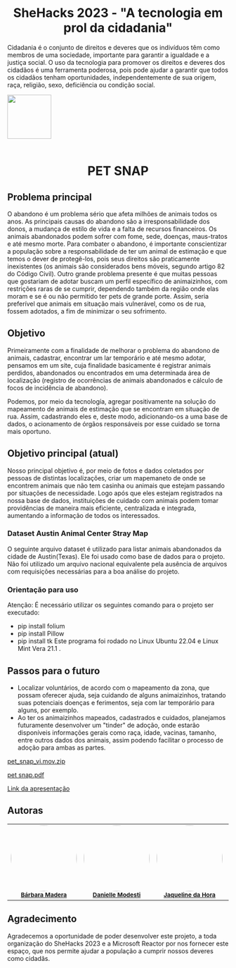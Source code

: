 <h1 align="center"> SheHacks 2023 - "A tecnologia em prol da cidadania" </h1>

Cidadania é o conjunto de direitos e deveres que os indivíduos têm como membros de uma sociedade, importante para garantir a igualdade e a justiça social. O uso da tecnologia para promover os direitos e deveres dos cidadãos é uma ferramenta poderosa, pois pode ajudar a garantir que todos os cidadãos tenham oportunidades, independentemente de sua origem, raça, religião, sexo, deficiência ou condição social.

 
<td align="center"><img src="https://github.com/JohanaPizarroL/SheHacks2023/assets/102596180/cb3c844b-0856-40fa-b92b-79e3e4253a76" width="100px; alt=""/><br /></a><br /> </td> <h1 align="center"> PET SNAP </h1>


## Problema principal 
O abandono é um problema sério que afeta milhões de animais todos os anos. As principais causas do abandono são a irresponsabilidade dos donos, a mudança de estilo de vida e a falta de recursos financeiros. Os animais abandonados podem sofrer com fome, sede, doenças, maus-tratos e até mesmo morte. Para combater o abandono, é importante conscientizar a população sobre a responsabilidade de ter um animal de estimação e que temos o dever de protegê-los, pois seus direitos são praticamente inexistentes (os animais são considerados bens móveis, segundo artigo 82 do Código Civil). Outro grande problema presente é que muitas pessoas que gostariam de adotar buscam um perfil específico de animaizinhos, com restrições raras de se cumprir, dependendo também da região onde elas moram e se é ou não permitido ter pets de grande porte. Assim, seria preferível que animais em situação mais vulnerável, como os de rua, fossem adotados, a fim de minimizar o seu sofrimento.

## Objetivo 
Primeiramente com a finalidade de melhorar o problema do abandono de animais, cadastrar, encontrar um lar temporário e até mesmo adotar, pensamos em um site, cuja finalidade basicamente é registrar animais perdidos, abandonados ou encontrados em uma determinada área de localização (registro de ocorrências de animais abandonados e cálculo de focos de incidência de abandono). 

Podemos, por meio da tecnología, agregar positivamente na solução do mapeamento de animais de estimação que se encontram em situação de rua. Assim, cadastrando eles e, deste modo, adicionando-os a uma base de dados, o acionamento de órgãos responsáveis por esse cuidado se torna mais oportuno.


## Objetivo principal (atual)
  Nosso principal objetivo é, por meio de fotos e dados coletados por pessoas de distintas localizações, criar um mapemaneto de onde se encontrem animais que não tem casinha ou animais que estejam passando por situações de necessidade. Logo após que eles estejam registrados na nossa base de dados, instituições de cuidado com animais podem tomar providências de maneira mais eficiente, centralizada e integrada, aumentando a informação de todos os interessados.

### Dataset Austin Animal Center Stray Map
  O seguinte arquivo dataset é utilizado para listar animais abandonados da cidade de Austin(Texas). Ele foi usado como base de dados para o projeto. Não foi utilizado um arquivo nacional equivalente pela ausência de arquivos com requisições necessárias para a boa análise do projeto.

  ### Orientação para uso 
  Atenção: É necessário utilizar os seguintes comando para o projeto ser executado:
  
  - pip install folium
  - pip install Pillow
  - pip install tk
 Este programa foi rodado no Linux Ubuntu 22.04 e Linux Mint Vera 21.1 .

## Passos para o futuro
- Localizar voluntários, de acordo com o mapeamento da zona, que possam oferecer ajuda, seja cuidando de alguns animaizinhos, tratando suas potenciais doenças e ferimentos, seja com lar temporário para alguns, por exemplo.
- Ao ter os animaizinhos mapeados, cadastrados e cuidados, planejamos futuramente desenvolver um "tinder" de adoção, onde estarão disponíveis informações gerais como raça, idade, vacinas, tamanho, entre outros dados dos animais, assim podendo facilitar o processo de adoção para ambas as partes.


[pet_snap_vi.mov.zip](https://github.com/JohanaPizarroL/SheHacks2023/files/13326468/pet_snap_vi.mov.zip)


[pet snap.pdf](https://github.com/JohanaPizarroL/SheHacks2023/files/13326474/pet.snap.pdf)


[Link da apresentação](https://www.canva.com/design/DAFz4r_AXec/CxOwltF45bzzg-3TIC-Rbg/edit)


## Autoras

<table>
  <tr>
    <td align="center"><img style="border-radius: 50%;" src="https://github.com/JohanaPizarroL/SheHacks2023/assets/102596180/ba58b039-576e-4331-aa06-815ec19a1617" width="150px;" alt=""/><br /><sub><a href="https://github.com/barbarafernandesmadera"><b>Bárbara Madera</b></a></sub></a><br /></td>
    <td align="center"><img style="border-radius: 50%;" src="https://github.com/JohanaPizarroL/SheHacks2023/assets/102596180/2e96e995-0338-44e7-aa4e-a87d49dcb933" width="150px;" alt=""/><br /><sub><a href="https://github.com/danimodesti"><b>Danielle Modesti</b></a></sub></a><br /></td>
    <td align="center"><img style="border-radius: 50%;" src="https://github.com/JohanaPizarroL/SheHacks2023/assets/102596180/e90c2cd5-f29d-4d24-9318-d82945aa2e26" width="150px;" alt=""/><br /><sub><a href="https://github.com/jaquelinedahora"><b>Jaqueline da Hora</b></a></sub</a><br /></td>
    <td align="center"><img style="border-radius: 50%;" src="https://github.com/JohanaPizarroL/SheHacks2023/assets/102596180/fcb39e91-8242-40fd-8cdb-ffb889faac4f" width="150px;" alt=""/><br /><sub><a href="https://github.com/JohanaPizarroL"><b>Johana Pizarro</b></a></sub></a><br /></td>
  
</table>

## Agradecimento
Agradecemos a oportunidade de poder desenvolver este projeto, a toda organização do SheHacks 2023 e a Microsoft Reactor por nos fornecer este espaço, que nos permite ajudar a população a cumprir nossos deveres como cidadãs.
